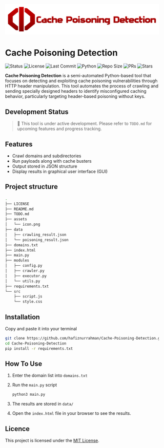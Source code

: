 ![cache_poisoning_detection](./assets/icon.png)

# Cache Poisoning Detection

![Status](https://img.shields.io/badge/status-in%20development-yellow)
![License](https://img.shields.io/github/license/hafiznurrahman/Cache-Poisoning-Detection)
![Last Commit](https://img.shields.io/github/last-commit/hafiznurrahman/Cache-Poisoning-Detection)
![Python](https://img.shields.io/badge/Python-3.11-blue)
![Repo Size](https://img.shields.io/github/repo-size/hafiznurrahman/Cache-Poisoning-Detection)
![PRs](https://img.shields.io/github/issues-pr/hafiznurrahman/Cache-Poisoning-Detection)
![Stars](https://img.shields.io/github/stars/hafiznurrahman/Cache-Poisoning-Detection?style=social)

**Cache Poisoning Detection** is a semi-automated Python-based tool that focuses on detecting and exploiting cache poisoning vulnerabilities through HTTP header manipulation. This tool automates the process of crawling and sending specially designed headers to identify misconfigured caching behavior, particularly targeting header-based poisoning without keys.

## Development Status
> 🚧 This tool is under active development.
Please refer to `TODO.md` for upcoming features and progress tracking.

## Features

-   Crawl domains and subdirectories
-   Run payloads along with cache busters
-   Output stored in JSON structure
-   Display results in graphical user interface (GUI)

## Project structure

```bash
.
├── LICENSE
├── README.md
├── TODO.md
├── assets
│   └── icon.png
├── data
│   ├── crawling_result.json
│   └── poisoning_result.json
├── domains.txt
├── index.html
├── main.py
├── modules
│   ├── config.py
│   ├── crawler.py
│   ├── executor.py
│   └── utils.py
├── requirements.txt
└── src
    ├── script.js
    └── style.css
```

## Installation

Copy and paste it into your terminal

```bash
git clone https://github.com/hafiznurrahman/Cache-Poisoning-Detection.git
cd Cache-Poisoning-Detection
pip install -r requirements.txt
```

## How To Use

1. Enter the domain list into `domains.txt`
2. Run the `main.py` script

    ```bash
    python3 main.py
    ```
3. The results are stored in `data/`
4. Open the `index.html` file in your browser to see the results.

## Licence

This project is licensed under the [MIT License](./LICENSE).
